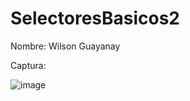 # SelectoresBasicos2

Nombre: Wilson Guayanay

Captura:

![image](https://user-images.githubusercontent.com/117754219/215629058-136af860-b675-4fb5-8df6-9b5604007b43.png)
